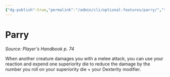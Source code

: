 ```yaml
---
{"dg-publish":true,"permalink":"/admin/cli/optional-features/parry/","tags":["compendium/src/5e/phb","optional-feature/mv-b"],"updated":"2025-01-11T15:32:22.063+00:00"}
---
```


# Parry
*Source: Player's Handbook p. 74*  

When another creature damages you with a melee attack, you can use your reaction and expend one superiority die to reduce the damage by the number you roll on your superiority die + your Dexterity modifier.